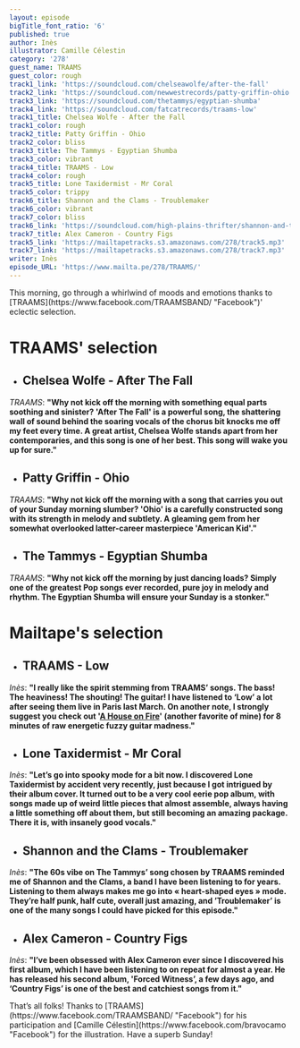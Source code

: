 ```yaml
---
layout: episode
bigTitle_font_ratio: '6'
published: true
author: Inès
illustrator: Camille Célestin
category: '278'
guest_name: TRAAMS
guest_color: rough
track1_link: 'https://soundcloud.com/chelseawolfe/after-the-fall'
track2_link: 'https://soundcloud.com/newwestrecords/patty-griffin-ohio'
track3_link: 'https://soundcloud.com/thetammys/egyptian-shumba'
track4_link: 'https://soundcloud.com/fatcatrecords/traams-low'
track1_title: Chelsea Wolfe - After the Fall
track1_color: rough
track2_title: Patty Griffin - Ohio
track2_color: bliss
track3_title: The Tammys - Egyptian Shumba
track3_color: vibrant
track4_title: TRAAMS - Low
track4_color: rough
track5_title: Lone Taxidermist - Mr Coral
track5_color: trippy
track6_title: Shannon and the Clams - Troublemaker
track6_color: vibrant
track7_color: bliss
track6_link: 'https://soundcloud.com/high-plains-thrifter/shannon-and-the-clams-troublemaker'
track7_title: Alex Cameron - Country Figs
track5_link: 'https://mailtapetracks.s3.amazonaws.com/278/track5.mp3'
track7_link: 'https://mailtapetracks.s3.amazonaws.com/278/track7.mp3'
writer: Inès
episode_URL: 'https://www.mailta.pe/278/TRAAMS/'
---
```

<p id="introduction">This morning, go through a whirlwind of moods and emotions thanks to [TRAAMS](https://www.facebook.com/TRAAMSBAND/ "Facebook")' eclectic selection. </p>


# **TRAAMS' selection**

+ ## Chelsea Wolfe - After The Fall
_TRAAMS_: **"**Why not kick off the morning with something equal parts soothing and sinister? 'After The Fall' is a powerful song, the shattering wall of sound behind the soaring vocals of the chorus bit knocks me off my feet every time. A great artist, Chelsea Wolfe stands apart from her contemporaries, and this song is one of her best. This song will wake you up for sure.**"**

+ ## Patty Griffin - Ohio
_TRAAMS_: **"**Why not kick off the morning with a song that carries you out of your Sunday morning slumber? 'Ohio' is a carefully constructed song with its strength in melody and subtlety. A gleaming gem from her somewhat overlooked latter-career masterpiece 'American Kid'.**"**

+ ## The Tammys - Egyptian Shumba
_TRAAMS_: **"**Why not kick off the morning by just dancing loads? Simply one of the greatest Pop songs ever recorded, pure joy in melody and rhythm. The Egyptian Shumba will ensure your Sunday is a stonker.**"**


# Mailtape's selection

+ ## TRAAMS - Low
_Inès_: **"**I really like the spirit stemming from TRAAMS’ songs. The bass! The heaviness! The shouting! The guitar! I have listened to ‘Low’ a lot after seeing them live in Paris last March. On another note, I strongly suggest you check out '[A House on Fire](https://soundcloud.com/fatcatrecords/traams-a-house-on-fire)' (another favorite of mine) for 8 minutes of raw energetic fuzzy guitar madness.**"**  

+ ## Lone Taxidermist - Mr Coral
_Inès_: **"**Let’s go into spooky mode for a bit now. I discovered Lone Taxidermist by accident very recently, just because I got intrigued by their album cover. It turned out to be a very cool eerie pop album, with songs made up of weird little pieces that almost assemble, always having a little something off about them, but still becoming an amazing package. There it is, with insanely good vocals.**"**

+ ## Shannon and the Clams - Troublemaker
_Inès_: **"**The 60s vibe on The Tammys’ song chosen by TRAAMS reminded me of Shannon and the Clams, a band I have been listening to for years. Listening to them always makes me go into « heart-shaped eyes » mode. They’re half punk, half cute, overall just amazing, and ’Troublemaker’ is one of the many songs I could have picked for this episode.**"**

+ ## Alex Cameron - Country Figs
_Inès_: **"**I’ve been obsessed with Alex Cameron ever since I discovered his first album, which I have been listening to on repeat for almost a year. He has released his second album, 'Forced Witness’, a few days ago, and ‘Country Figs’ is one of the best and catchiest songs from it.**"**


<p id="outroduction">That’s all folks! Thanks to [TRAAMS](https://www.facebook.com/TRAAMSBAND/ "Facebook") for his participation and [Camille Célestin](https://www.facebook.com/bravocamo "Facebook") for the illustration. Have a superb Sunday!</p>
